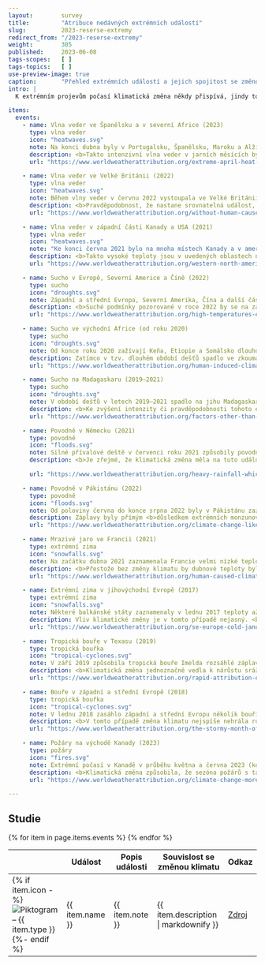 ```yaml
---
layout:        survey
title:         "Atribuce nedávných extrémních událostí"
slug:          2023-reserse-extremy
redirect_from: "/2023-reserse-extremy"
weight:        305
published:     2023-06-08
tags-scopes:   [ ]
tags-topics:   [ ]
use-preview-image: true
caption:       "Přehled extrémních událostí a jejich spojitost se změnou klimatu"
intro: |
  K extrémním projevům počasí klimatická změna někdy přispívá, jindy tomu tak není. Vědci vzájemnou souvislost mezi těmito jevy dlouhodobě zkoumají a v tzv. atribučních studiích popisují, jak změna klimatu ovlivnila pravděpodobnost výskytu konkrétní extrémní události, případně jaký vliv měla na její intenzitu. Více o této metodě používané organizací World Weather Attribution lze najít na [našem webu](/explainery/vliv-klimatu-na-extremy-prirucka).

items:
  events:
    - name: Vlna veder ve Španělsku a v severní Africe (2023)
      type: vlna veder
      icon: "heatwaves.svg"
      note: Na konci dubna byly v Portugalsku, Španělsku, Maroku a Alžírsku zaznamenány rekordní teploty okolo 40 °C (téměř o 20 °C více, než je běžný průměr).
      description: <b>Takto intenzivní vlna veder v jarních měsících by bez změny klimatu byla téměř nemožná</b> (statistický výskyt jednou za 40 000 let). I v současném klimatu by srovnatelná událost měla nastat docela vzácně (jednou za 400 let). <b>Klimatická změna tedy zvýšila šanci, že přijde podobná vlna veder na daném území 100násobně</b>.
      url: "https://www.worldweatherattribution.org/extreme-april-heat-in-spain-portugal-morocco-algeria-almost-impossible-without-climate-change/"

    - name: Vlna veder ve Velké Británii (2022)
      type: vlna veder
      icon: "heatwaves.svg"
      note: Během vlny veder v červnu 2022 vystoupala ve Velké Británii teplota až na 40,3 °C, přičemž lokální teplotní rekordy padaly na mnoha místech po celé zemi.
      description: <b>Pravděpodobnost, že nastane srovnatelná událost, je minimálně 10x větší než bez klimatické změny.</b> Ve světě, který by byl o 1,2 °C chladnější, by naměřené maximální teploty byly na mnoha místech nemožné.
      url: "https://www.worldweatherattribution.org/without-human-caused-climate-change-temperatures-of-40c-in-the-uk-would-have-been-extremely-unlikely/"

    - name: Vlna veder v západní části Kanady a USA (2021)
      type: vlna veder
      icon: "heatwaves.svg"
      note: "Ke konci června 2021 bylo na mnoha místech Kanady a v amerických státech Oregon a Washington (které leží v podobné zeměpisné šířce jako Francie) naměřeno více než 40 °C. Zároveň byl v Lyttonu (podobná zeměpisná šířka jako Praha) naměřen nový kanadský teplotní rekord: 49,6 °C."
      description: <b>Takto vysoké teploty jsou v uvedených oblastech nemožné bez efektu klimatické změny.</b><br><br> Dokonce i v dnešní době jde o velmi vzácnou událost, která by měla v průměru nastat jednou za tisíc let. Ovšem při oteplení o dalších 0,8 °C (při zachování současné úrovně emisí se tak stane ve 40. letech 21. století) přijdou podobné vlny veder jednou za 5 až 10 let.
      url: "https://www.worldweatherattribution.org/western-north-american-extreme-heat-virtually-impossible-without-human-caused-climate-change/"

    - name: Sucho v Evropě, Severní Americe a Číně (2022)
      type: sucho
      icon: "droughts.svg"
      note: Západní a střední Evropa, Severní Amerika, Čína a další části severní polokoule čelily během léta 2022 suchu a extrémním vedrům. Tyto podmínky vedly k nedostatku vody, požárům a významně nižší úrodě.
      description: <b>Suché podmínky pozorované v roce 2022 by se na začátku 20. století vyskytovaly s menší pravděpodobností.</b> Konkrétně ve střední a západní Evropě vzrostla pravděpodobnost sucha v kořenové vrstvě půdy 3–4×, v povrchové vrstvě půdy dokonce 5–6×. Hlavním důvodem je mnohem častější výskyt vysokých teplot. <b><br><br>Podobně suchá léta můžeme v současném klimatu očekávat zhruba jednou za dvacet let.</b>
      url: "https://www.worldweatherattribution.org/high-temperatures-exacerbated-by-climate-change-made-2022-northern-hemisphere-droughts-more-likely/"

    - name: Sucho ve východní Africe (od roku 2020)
      type: sucho
      icon: "droughts.svg"
      note: Od konce roku 2020 zažívají Keňa, Etiopie a Somálsko dlouhodobé sucho, které střídají občasné intenzivní přívalové deště způsobující povodně. Kombinace těchto jevů znamená ohrožení potravinové bezpečnosti pro 4 miliony lidí.
      description: Zatímco v tzv. dlouhém období dešťů spadlo ve zkoumané periodě méně srážek, krátké období dešťů vykazuje opačný trend a má srážek více. Pokud je uvažujeme dohromady, celkové množství srážek zůstává stejné. <br><br>Extrémní sucho je tedy  <b>způsobené především vyššími teplotami, které vedou k vyššímu výparu z půdy. Klimatická změna stojí za tím, že podobná sucha jsou nyní v důsledku vyšších teplot 100x pravděpodobnější.</b>
      url: "https://www.worldweatherattribution.org/human-induced-climate-change-increased-drought-severity-in-southern-horn-of-africa/"

    - name: Sucho na Madagaskaru (2019–2021)
      type: sucho
      icon: "droughts.svg"
      note: V období dešťů v letech 2019–2021 spadlo na jihu Madagaskaru téměř o polovinu méně srážek, než je běžné. Oblast zasáhl hladomor, který ohrozil desítky tisíc lidí.
      description: <b>Ke zvýšení intenzity či pravděpodobnosti tohoto extrému počasí klimatická změna výrazně nepřispěla</b>. Významným faktorem by se stala teprve v případě, že by globální teplota stoupla o 2 °C v porovnání s dobou před průmyslovou revolucí.
      url: "https://www.worldweatherattribution.org/factors-other-than-climate-change-are-the-main-drivers-of-recent-food-insecurity-in-southern-madagascar/"

    - name: Povodně v Německu (2021)
      type: povodně
      icon: "floods.svg"
      note: Silné přívalové deště v červenci roku 2021 způsobily povodně v Německu a zemích Beneluxu. Záplavy si vyžádaly více než 200 obětí a způsobily rozsáhlé škody.
      description: <b>Je zřejmé, že klimatická změna měla na tuto událost vliv,</b> ačkoliv jeho vyčíslení je v širokém rozsahu. Zkoumaný region je poměrně velký, tudíž se pro současné metody atribučních studií jednalo o výzvu na hranici jejich možností. <br><br>V důsledku změny klimatu se v daném regionu zvýšil maximální denní úhrn srážek v letní sezóně o 3–19 %. Podobný nárůst je vidět také u srážek dvoudenních. Pravděpodobnost výskytu takovéto události se v porovnání s předindustriálním klimatem zvýšila 1,2–9×.

      url: "https://www.worldweatherattribution.org/heavy-rainfall-which-led-to-severe-flooding-in-western-europe-made-more-likely-by-climate-change/"

    - name: Povodně v Pákistánu (2022)
      type: povodně
      icon: "floods.svg"
      note: Od poloviny června do konce srpna 2022 byly v Pákistánu zaznamenány rekordní monzunové úhrny srážek (v srpnu to byl trojnásobek oproti obvyklému stavu), které vedly k rozsáhlým záplavám. Zničeno bylo 1,7 milionů domů a téměř 1500 lidí přišlo o život.
      description: Záplavy byly přímým <b>důsledkem extrémních monzunových srážek</b> v průběhu léta 2022 (v rámci celého Pákistánu 3násobek obvyklého srpnového úhrnu, v provinciích Sindh a Balúčistán dokonce 7 a 8násobek). Většina modelů a pozorování ukazuje, že <b>maximální 5denní srážkový úhrn v této oblasti vzrostl kvůli změně klimatu až o 50 %.</b> <br><br><b>K ničivým následkům povodní výrazně přispěl další lidský faktor</b> – např. blízkost sídel a infrastruktury k záplavovým územím, politická a ekonomická nestabilita nebo zastaralý systém managementu vodních toků.
      url: "https://www.worldweatherattribution.org/climate-change-likely-increased-extreme-monsoon-rainfall-flooding-highly-vulnerable-communities-in-pakistan/"

    - name: Mrazivé jaro ve Francii (2021)
      type: extrémní zima
      icon: "snowfalls.svg"
      note: Na začátku dubna 2021 zaznamenala Francie velmi nízké teploty, které následovaly po nadprůměrně teplém březnu. Tyto mrazy významně poškodily zejména vinnou révu a ovocné stromy.
      description: <b>Přestože bez změny klimatu by dubnové teploty byly zřejmě ještě nižší, tak velké škody na plodinách by nezpůsobily – vegetační období by totiž začínalo později.</b> Globální oteplení zvýšilo pravděpodobnost výskytu této události o 20–120 %.
      url: "https://www.worldweatherattribution.org/human-caused-climate-change-increased-the-likelihood-of-early-growing-period-frost-in-france/"

    - name: Extrémní zima v jihovýchodní Evropě (2017)
      type: extrémní zima
      icon: "snowfalls.svg"
      note: Některé balkánské státy zaznamenaly v lednu 2017 teploty až o 12 °C nižší, než je v daném období běžné.
      description: Vliv klimatické změny je v tomto případě nejasný. <b>Podobně nízké teploty nejsou v regionu jihovýchodní Evropy zcela neobvyklé</b> a vyskytují se v průměru jednou za 35 let. <br><br>Kvůli velké variabilitě počasí to nelze tvrdit s naprostou jistotou, ale výsledky studie naznačují, že <b>v období poloviny 20. století by při podobné vlně mrazů bylo o něco chladněji.</b>
      url: "https://www.worldweatherattribution.org/se-europe-cold-january-2017/"

    - name: Tropická bouře v Texasu (2019)
      type: tropická bouřka
      icon: "tropical-cyclones.svg"
      note: V září 2019 způsobila tropická bouře Imelda rozsáhlé záplavy v Texasu a škody na majetku v řádu miliard dolarů. Někde spadlo i více než 500 mm srážek za den.
      description: <b>Klimatická změna jednoznačně vedla k nárůstu srážek během povodní.</b> Extrémní dvoudenní úhrn srážek z bouře Imelda je nyní 1,6× až 2,6× pravděpodobnější než beze změny. <br><br>S častějšími a silnějšími záplavami, zejména v pobřežních oblastech, souvisí také zvýšená hladina moří.
      url: "https://www.worldweatherattribution.org/rapid-attribution-of-the-extreme-rainfall-in-texas-from-tropical-storm-imelda/"

    - name: Bouře v západní a střední Evropě (2018)
      type: tropická bouřka
      icon: "tropical-cyclones.svg"
      note: V lednu 2018 zasáhlo západní a střední Evropu několik bouří, které vedly k úmrtím i značným škodám na majetku. Nejvýznamnější byly bouře Eleanor a Frederike.
      description: <b>V tomto případě změna klimatu nejspíše nehrála roli</b> a obdobné bouře nejsou v jejím důsledku častější.
      url: "https://www.worldweatherattribution.org/the-stormy-month-of-january-2018-over-western-europe/"

    - name: Požáry na východě Kanady (2023)
      type: požáry
      icon: "fires.svg"
      note: Extrémní počasí v Kanadě v průběhu května a června 2023 (kombinace vysokých teplot, sucha a nepřetržitého větru) vedlo k rozsáhlým požárům, při nichž shořelo více než 13 milionů hektarů. K následkům je nutné připočíst silné znečištění ovzduší, které ohrozilo zdraví, mobilitu a ekonomiku v celé Severní Americe.
      description: <b>Klimatická změna způsobila, že sezóna požárů s takto závažnými následky je minimálně 7x pravděpodobnější.</b> <br><br>Extrémnější projevy počasí umožňujícího vznik a šíření požárů (tzv. "fire weather") jsou <b>spojené především se zvýšením teploty a snížením vlhkosti.</b> V roce 2023 byl jeho účinek navíc umocněn neobvykle nízkými srážkami.
      url: "https://www.worldweatherattribution.org/climate-change-more-than-doubled-the-likelihood-of-extreme-fire-weather-conditions-in-eastern-canada/"

---
```

## Studie

<table class="table table-striped table-hover mt-4 mb-4">
  <thead>
    <tr>
      <th scope="col" class="text-uppercase"></th>
      <th scope="col" class="text-uppercase">Událost</th>
      <th scope="col" class="text-uppercase">Popis události</th>
      <th scope="col" class="text-uppercase">Souvislost se změnou klimatu</th>
      <th scope="col" class="text-uppercase align-middle text-center">Odkaz</th>
    </tr>
  </thead>
  <tbody>
    {% for item in page.items.events %}
    <tr>
      <td class="align-top text-nowrap">
        {% if item.icon -%}
        <img src="/assets-local/figures/2023-reserse-extremy/{{ item.icon }}" class="mr-2 pictogram-small" alt="Piktogram – {{ item.type }}"/>
        {%- endif %}
      </td>
      <td class="align-top font-weight-bold">{{ item.name }}</td>
      <td class="align-top">{{ item.note }}</td>
      <td class="align-top">{{ item.description | markdownify }}</td>
      <td class="align-top">
        <a href="{{ item.url }}" class="btn btn-sm btn-secondary">Zdroj</a>
      </td>
    </tr>
    {% endfor %}
  </tbody>
 </table>
